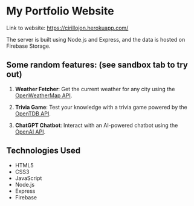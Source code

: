 # My Portfolio Website

Link to website: https://cirillojon.herokuapp.com/

The server is built using Node.js and Express, and the data is hosted on Firebase Storage. 

## Some random features: (see sandbox tab to try out)

1. **Weather Fetcher**: Get the current weather for any city using the [OpenWeatherMap API](https://openweathermap.org/api).

2. **Trivia Game**: Test your knowledge with a trivia game powered by the [OpenTDB API](https://opentdb.com/api_config.php).

3. **ChatGPT Chatbot**: Interact with an AI-powered chatbot using the [OpenAI API](https://beta.openai.com/docs/).

## Technologies Used

- HTML5
- CSS3
- JavaScript
- Node.js
- Express
- Firebase
